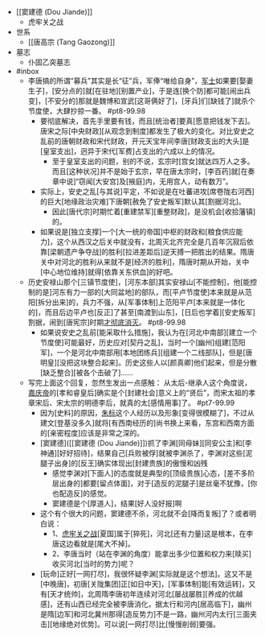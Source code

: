 - [[窦建德 (Dou Jiande)]]
    - 虎牢关之战
- 世系
    - [[唐高宗 (Tang Gaozong)]]
- 墓志
    - 仆固乙突墓志
- #inbox
    - 李唐搞的所谓“募兵”其实是长“征”兵，军俸“唯给自身”，[军士](https://bbs.northdy.com/thread-931271-1-1.html)如果要[娶妻生子]，[安分点的]就[在驻地][别置产业]，于是连[换个防]都可能[闹出兵变]，[不安分的]那就是魏博和宣武[这哥俩好了]，[牙兵]们[缺钱了]就杀个节度使，大肆抄掠一番。 #pt8-99.98
        - 要彻底解决，首先手里要有钱，而且[统治者]要真[愿意把钱发下去]。唐宋之际[中央财政][从观念到制度]都发生了极大的变化。对比安史之乱前的唐朝财政和宋代财政，开元天宝年间李唐[财政支出的大头]是[皇室支出]，迥异于宋代[军费]占支出的六成以上的情况。
            - 至于皇室支出的问题，别的不说，玄宗时[宫女]就达四万人之多。而且[这种状况]并不是始于玄宗，早在唐太宗时，[李百药]就[在奏章中说]“窃闻[大安宫]及[掖庭]内，无用宫人，动有数万”。
        - 实际上，安史之乱[与其说]平定，不如说是在吐蕃进攻[席卷陇右河西]的巨大[地缘政治灾难]下唐朝[赦免了安史叛军]默认其[割据河北]。
            - 因此[唐代宗]时期忙着[重建禁军][重整财政]，是没机会[收拾藩镇]的。
        - 如果说是[独立支撑]一个[大一统的帝国]中枢的财政和[粮食供应能力]，这个从西汉之后关中就没有，北周灭北齐完全是几百年沉寂后依靠[梁朝遗产争夺战]的胜利[拉进差距后]逆天搏一把胜出的结果。隋唐关中对河北的胜利从来就不是[经济的胜利]，隋唐时期从开始，关中[中心地位维持]就得[依靠关东供血]的好吧。
    - 历史安禄山那个[三镇节度使]，[河东本部]其实安禄山[不能控制]，他[能控制的是]河东有力一部的[大同盆地]的部队，而[平卢节度使]本来就是从范阳[拆分出来]的，兵力不强，从[军事体制]上范阳平卢[本来就是一体化的]，而且后边平卢也[反正]了甚至[南渡到山东]，[日后也学着][安史叛军]割据，闹到[唐宪宗]时期[才彻底消灭](https://bbs.northdy.com/thread-930151-1-1.html)。 #pt8-99.98
        - 如果说安史之乱前[能采取什么措施]，我认为在[河北中南部][建立一个节度使]可能最好，历史应对[契丹之乱]，当时一个[幽州]组建[范阳军]，一个是河北中南部用[本地团练兵][组建一个二线部队]，但是[唐明皇][没把这块整合起来]。历史这些人以[颜真卿]他们起来，但是分散[缺乏整合][被各个击破了]……
    - 写完上面这个回复，忽然生发出一点感触：
从太后-继承人这个角度说，[嘉庆帝](https://bbs.northdy.com/thread-926687-2-1.html)的[孝和睿皇后]确实是个[封建社会]意义上的“贤后”，而宋太祖的孝章宋后、宋太宗的明德李后，就真的太[感情用事]了。 #pt7-99.99
        - 因为[史料]的原因，[朱标](((y9Cerc324)))这个人经历以及形象[变得很模糊了]，不过从建文[登基没多久]就将[有西南经历的]尚书换上来看，东宫和西南方面的[亲密程度]应该是非常之深的。
        - [窦建德]([[窦建德 (Dou Jiande)]])抓了李渊[同母妹][同安公主]和[李神通][好好招待]，结果自己[兵败被俘]就被李渊杀了，李渊对这些[泥腿子出身]的[反王]确实体现出[封建贵族]的傲慢和凶残
            - 感觉李渊对[下面人]的态度就是典型的[顶级贵族]心态，[差不多阶层出身的]都要[留点体面]，对于[造反的泥腿子]是丝毫不犹豫，[你也配造反]的感觉。
            - 窦建德是个[厚道人]，结果[好人没好报]啊
        - 这个有个很大的问题，窦建德不杀，河北就不会[降而复叛]了？或者明白说：
            - 1、[虎牢关之战](((MEAJAgheE)))[夏国]属于[猝死]，河北[还有力量]这是根本，在李唐这边看就是[尾大不掉]。
            - 2、李唐当时（站在李渊的角度）能拿出多少位置和权力来[赎买]收买河北[当时的势力]呢？
        - [玩命]正好[一网打尽]，我很怀疑李渊[实际就是这个想法]。这又不是[中晚唐]，初唐[关陇集团]正[如日中天]，[军事体制]能[有效运转]，又有[天才统帅]，北周隋李唐初年连续对河北[屡战屡胜][养成的优越感]，还有山西已经完全被李唐消化，据太行和河内[居高临下]，幽州是隋[边军]和河北冀州那得[造反势力]不是一路，幽州河内太行[三面夹击][地缘绝对优势]。可以说[一网打尽]比[慢慢削弱]要强。
